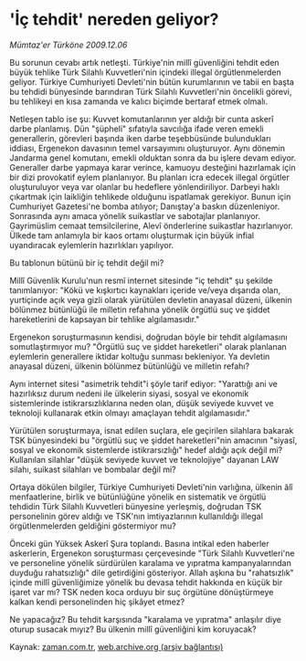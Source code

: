 # 'İç tehdit' nereden geliyor?

*Mümtaz'er Türköne 2009.12.06*

<tr><td class="metin" colspan="2" style="padding-top: 20px; padding-left: 5px; ">Bu sorunun cevabı artık netleşti. Türkiye'nin millî güvenliğini tehdit eden büyük tehlike Türk Silahlı Kuvvetleri'nin içindeki illegal örgütlenmelerden geliyor. Türkiye Cumhuriyeti Devleti'nin bütün kurumlarının ve tabii en başta bu tehdidi bünyesinde barındıran Türk Silahlı Kuvvetleri'nin öncelikli görevi, bu tehlikeyi en kısa zamanda ve kalıcı biçimde bertaraf etmek olmalı.</td></tr><tr><td class="metin" colspan="2" style="padding-top: 20px; padding-left: 5px; "><p>Netleşen tablo ise şu: Kuvvet komutanlarının yer aldığı bir cunta askerî darbe planlamış. Dün "şüpheli" sıfatıyla savcılığa ifade veren emekli generallerin, görevleri başında iken darbe teşebbüsünde bulundukları iddiası, Ergenekon davasının temel varsayımını oluşturuyor. Aynı dönemin Jandarma genel komutanı, emekli olduktan sonra da bu işlere devam ediyor. Generaller darbe yapmaya karar verince, kamuoyu desteğini hazırlamak için bir dizi provokatif eylem planlanıyor. Bu planları icra edecek illegal örgütler oluşturuluyor veya var olanlar bu hedeflere yönlendiriliyor. Darbeyi haklı çıkartmak için laikliğin tehlikede olduğunu ispatlamak gerekiyor. Bunun için Cumhuriyet Gazetesi'ne bomba atılıyor; Danıştay'a baskın düzenleniyor. Sonrasında aynı amaca yönelik suikastlar ve sabotajlar planlanıyor. Gayrimüslim cemaat temsilcilerine, Alevî önderlerine suikastlar hazırlanıyor. Ülkede tam anlamıyla bir kaos ortamı oluşturmak için büyük infial uyandıracak eylemlerin hazırlıkları yapılıyor. 
<p>Bu tablonun bütünü bir iç tehdit değil mi?
<p>Millî Güvenlik Kurulu'nun resmî internet sitesinde "iç tehdit" şu şekilde tanımlanıyor: "Kökü ve kışkırtıcı kaynakları içeride ve/veya dışarıda olan, yurtiçinde açık veya gizli olarak yürütülen devletin anayasal düzeni, ülkenin bölünmez bütünlüğü ile milletin refahına yönelik örgütlü suç ve şiddet hareketlerini de kapsayan bir tehlike algılamasıdır."
<p>Ergenekon soruşturmasının kendisi, doğrudan böyle bir tehdit algılamasını somutlaştırmıyor mu? "Örgütlü suç ve şiddet hareketleri" olarak planlanan eylemlerin generallere iktidar koltuğu sunması bekleniyor. Ya devletin anayasal düzeni, ülkenin bölünmez bütünlüğü ve milletin refahı?
<p>Aynı internet sitesi "asimetrik tehdit"i şöyle tarif ediyor: "Yarattığı ani ve hazırlıksız durum nedeni ile ülkelerin siyasi, sosyal ve ekonomik sistemlerinde istikrarsızlıklarına neden olan, düşük seviyede kuvvet ve teknoloji kullanarak etkin olmayı amaçlayan tehdit algılamasıdır."
<p>Yürütülen soruşturmaya, isnat edilen suçlara, ele geçirilen silahlara bakarak TSK bünyesindeki bu "örgütlü suç ve şiddet hareketleri"nin amacının "siyasî, sosyal ve ekonomik sistemlerde istikrarsızlığı" hedef aldığı açık değil mi? Kullanılan silahlar "düşük seviyede kuvvet ve teknolojiye" dayanan LAW silahı, suikast silahları ve bombalar değil mi?
<p>Ortaya dökülen bilgiler, Türkiye Cumhuriyeti Devleti'nin varlığına, ülkenin âlî menfaatlerine, birlik ve bütünlüğüne yönelik en sistematik ve örgütlü tehdidin Türk Silahlı Kuvvetleri bünyesine yerleşmiş, doğrudan TSK personelinin görev aldığı ve TSK'nın imtiyazlarının kullanıldığı illegal örgütlenmelerden geldiğini göstermiyor mu?
<p>Önceki gün Yüksek Askerî Şura toplandı. Basına intikal eden haberler askerlerin, Ergenekon soruşturması çerçevesinde "Türk Silahlı Kuvvetleri'ne ve personeline yönelik sürdürülen karalama ve yıpratma kampanyalarından duyduğu rahatsızlığı" dile getirdiğini gösteriyor. Allah aşkına bu "rahatsızlık" içinde millî güvenliğimize yönelik bu devasa tehdit hakkında en küçük bir işaret var mı? TSK neden koca orduyu bir suç örgütüne dönüştürmeye kalkan kendi personelinden hiç şikâyet etmez?
<p>Ne yapacağız? Bu tehdit karşısında "karalama ve yıpratma" anlaşılır diye oturup susacak mıyız? Bu ülkenin millî güvenliğini kim koruyacak? <br/></p></p></p></p></p></p></p></p></p></td></tr>

Kaynak: [zaman.com.tr](http://zaman.com.tr/yazar.do?yazino=923882), [web.archive.org (arşiv bağlantısı)](http://web.archive.org/web/20100213201102/http://zaman.com.tr:80/yazar.do?yazino=923882)
